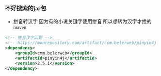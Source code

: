 <font face="SimSun" size=3>

### 不好搜索的jar包

- 拼音转汉字   因为有的小说关键字使用拼音 所以想转为汉字才找的maven

~~~xml
<!-- 拼音汉字问题 -->
<!-- https://mvnrepository.com/artifact/com.belerweb/pinyin4j -->
<dependency>
    <groupId>com.belerweb</groupId>
    <artifactId>pinyin4j</artifactId>
    <version>2.5.1</version>
</dependency>
~~~

</font>